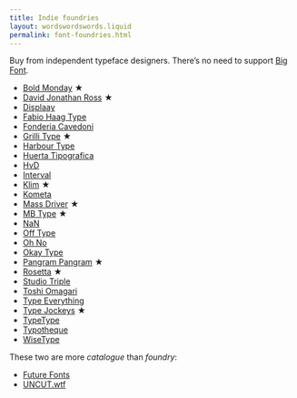 ```yaml
---
title: Indie foundries
layout: wordswordswords.liquid
permalink: font-foundries.html
---
```


Buy from independent typeface designers. There’s no need to support <a href="https://qz.com/2068310/what-monotypes-purchase-of-hoeflerco-means-to-font-designers" target="_blank">Big Font</a>.

<style>
	.s-tier-marker::before {
		color: var(--color-fg-2);
		content: '★' / 'S tier';
		margin-inline: 0.3em;
	}
</style>

- <a href="https://www.boldmonday.com" target="_blank">Bold Monday</a><span class="s-tier-marker"></span>
- <a href="https://djr.com" target="_blank">David Jonathan Ross</a><span class="s-tier-marker"></span>
- <a href="https://displaay.net" target="_blank">Displaay</a>
- <a href="https://fabiohaagtype.com/en" target="_blank">Fabio Haag Type</a>
- <a href="https://www.fonderiacavedoni.com" target="_blank">Fonderia Cavedoni</a>
- <a href="https://www.grillitype.com" target="_blank">Grilli Type</a><span class="s-tier-marker"></span>
- <a href="https://www.harbortype.com" target="_blank">Harbour Type</a>
- <a href="https://huertatipografica.com" target="_blank">Huerta Tipografica</a>
- <a href="https://www.hvdfonts.com" target="_blank">HvD</a>
- <a href="https://intervaltype.com" target="_blank">Interval</a>
- <a href="http://klim.co.nz" target="_blank">Klim</a><span class="s-tier-marker"></span>
- <a href="https://www.kometa.xyz" target="_blank">Kometa</a>
- <a href="https://www.mass-driver.com" target="_blank">Mass Driver</a><span class="s-tier-marker"></span>
- <a href="https://mbtype.com" target="_blank">MB Type</a><span class="s-tier-marker"></span>
- <a href="https://www.nan.xyz" target="_blank">NaN</a>
- <a href="https://off-type.com" target="_blank">Off Type</a>
- <a href="https://ohnotype.co" target="_blank">Oh No</a>
- <a href="https://okaytype.com" target="_blank">Okay Type</a>
- <a href="https://pangrampangram.com" target="_blank">Pangram Pangram</a><span class="s-tier-marker"></span>
- <a href="https://rosettatype.com" target="_blank">Rosetta</a><span class="s-tier-marker"></span>
- <a href="https://studiotriple.fr" target="_blank">Studio Triple</a>
- <a href="https://tosche.net" target="_blank">Toshi Omagari</a>
- <a href="https://typeverything.com" target="_blank">Type Everything</a>
- <a href="https://typejockeys.com" target="_blank">Type Jockeys</a><span class="s-tier-marker"></span>
- <a href="https://typetype.org" target="_blank">TypeType</a>
- <a href="https://www.typotheque.com" target="_blank">Typotheque</a>
- <a href="https://wisetype.nl" target="_blank">WiseType</a>

These two are more _catalogue_ than _foundry_:

- <a href="https://www.futurefonts.xyz" target="_blank">Future Fonts</a>
- <a href="https://uncut.wtf" target="_blank"><span class="caps">UNCUT</span>.wtf</a>
